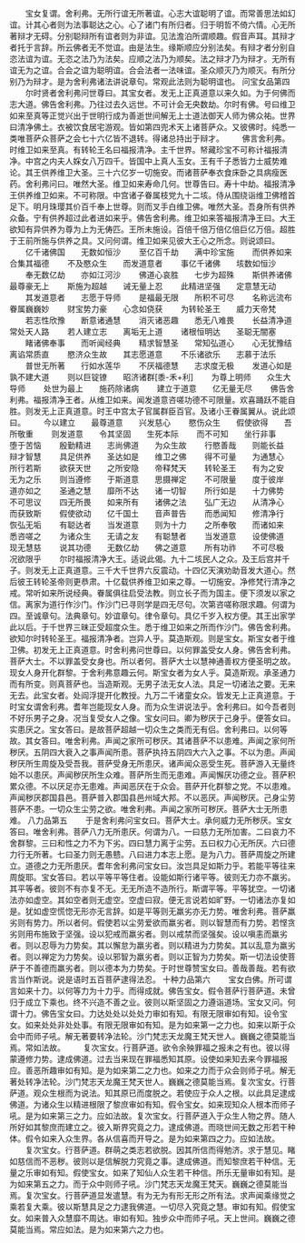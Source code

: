 <!-- { "loadSidebar": true } -->
　　宝女复谓。舍利弗。无所行谊无所著谊。心志大谊聪明了谊。而常善思法如幻谊。计其心者则为法事聪达之心。心了诸门有所归者。归于明哲不倚六情。心无所著辩才无碍。分别聪辩所有谊者则为非谊。见法澹泊所谓顺趣。假音声耳。其辩才者托于言辞。所云佛者无不觉谊。由是法生。缘斯顺应分别法矣。有辩才者分别自恣法谊为谊。无恣之法乃为法矣。应顺之法乃为顺矣。法之辩才乃为辩才。无所有谊无为之谊。合会之谊为聪明谊。合会法者一法味谊。圣众顺灭乃为顺灭。有所分别乃为辩才。是为舍利弗诸法讲说章句。常观此法则为聪明谊也。
问宝女品第四
　　尔时贤者舍利弗问世尊曰。其宝女者。发无上正真道意以来久如。为于何佛而志大道。佛告舍利弗。乃往过去久远世。不可计会无央数劫。尔时有佛。号曰维卫如来至真等正觉兴出于世明行成为善逝世间解无上士道法御天人师为佛众祐。世界曰清净佛土。衣被饮食居宅游观。皆如第四兜术天上诸菩萨众。又彼佛时。纯悉一类唯菩萨众菩萨之会七十六亿皆不退转。得诸总持出于辩才。
　　佛言舍利弗。时维卫如来至真。有转轮王名曰福报清净。主千世界。帑藏珍宝不可称计福报清净。中宫之内夫人婇女八万四千。皆国中上真人玉女。王有千子悉皆力士威势难论。其王供养维卫大圣。三十六亿岁一切施安。而诸菩萨奉衣食床卧之具病瘦医药。舍利弗问曰。唯然大圣。维卫如来寿命几何。世尊告曰。寿十中劫。福报清净王供养维卫如来。不可称限。中宫诸子眷属枝党九十二垓。侍从围绕诣维卫佛稽首足下。明月珠璎其价百千奉上世尊。则而叉手白维卫佛。唯然大圣。吾身所有供养众备。宁有供养超过此者进如来乎。佛告舍利弗。维卫如来答福报清净王曰。大王欲知有异供养为尊为上为无俦匹。王所未施设。百倍千倍万倍亿倍巨亿万倍。超胜于王前所施与供养之具。又问何谓。维卫如来见彼大王心之所念。则说颂曰。
　　亿千诸佛国　　无数如恒沙
　　至亿百千劫　　满中珍宝施
　　而供养如来　　合集其福德
　　不及愍众生　　而发道意者
　　事亿千诸佛　　垓数如恒沙
　　奉无数亿劫　　亦如江河沙
　　佛道心哀胜　　七步为超殊
　　斯供养诸佛　　最尊豪无上
　　斯施为超越　　诫无量上忍
　　此精进坚强　　定意慧无动
　　其发道意者　　志愿于导师
　　是福最无限　　所积不可尽
　　名称远流布　　眷属巍巍妙
　　财宝势力豪　　心念如侥获
　　为转轮圣王　　威力天帝梵
　　若志性欣豫　　断意诸通慧
　　消灭诸恶趣　　悉无八难畏
　　长益清净道　　常处天人路
　　若人建立志　　离垢无上道
　　诸根恒明达　　圣聪无闇塞
　　睹诸佛奉事　　而听闻经典
　　精求智慧圣　　常知弘道心
　　心无犹豫结　　离谄常质直
　　愍济众生故　　其志愿道意
　　不乐诸欲乐　　志慕于法乐
　　普世无所著　　行如水莲华
　　不厌福德慧　　志求度无极
　　发道心如是　　孰不建大道
　　则以巨锭镣　　昭济诸群[黍-禾+利]
　　为尊上明师　　众生大导师
　　处世为最上　　施药除诸病
　　建立于道意　　亿无量无尽
　　佛告舍利弗。福报清净王者。从维卫如来。闻发道意咨嗟功德不可限量。欢喜踊跃不能自胜。则发无上正真道意。时王中宫太子官属群臣百官。及诸小王眷属翼从。说此颂曰。
　　今以建立　　最尊道意　　兴发慈心
　　愍伤众生　　假使欲得　　吾所敬重
　　则发道意　　令其坚固　　生死本际
　　而不可知　　坐行非事　　堕于苦恼
　　殷勤精进　　志尚佛道　　为众生故
　　行愍善哉　　则能长益　　辩才智慧
　　具足供养　　圣达如是　　维卫之佛
　　得不可量　　为通慧心　　所行若斯
　　欲获天世　　之所安隐　　帝释梵天
　　转轮圣王　　有为之安　　无为之乐
　　则当遵修　　于斯道意　　思摄禅定
　　不可限量　　度于彼岸　　道亦如之
　　圣通之慧　　靡所不达　　诸一切智
　　所行如是　　十力佛势　　不可思议
　　四无所畏　　如来所有　　诸佛之法
　　弘广无边　　从清净心　　而获致斯
　　假使欲动　　亿千国土　　音声普告
　　而悉闻知　　修清净行　　恢弘无垢
　　有聪达者　　当发道意　　则为十力
　　之所奉敬　　而诸如来　　悉咨嗟之
　　为诸众生　　无请之友　　有聪慧者
　　当发道意　　设使佛道　　现无慧慈
　　说其功德　　无数亿劫　　佛之道意
　　所有功祚　　不可尽极　　况欲限乎
　　尔时福报清净大王。适说此偈。九十二垓民人之众。及王后宫并千子。则发无上正真道意。三千大千世界六反震动。十四亿天演劝助音发大道心。然后彼王转轮圣帝则更恭肃。十亿载供养维卫如来之尊。一切施安。净修梵行清净之戒。常听如来所说经典。眷属俱往启受法教。则立长子而为国主。便下须发以家之信。离家为道行作沙门。作沙门已寻则学是四无尽句。次第咨嗟称限求趣。何谓为四。至诚章句。法典章句。妙谊章句。律令章句。具亿千岁入权方便。其王出家学此以后。于千世界三昧正受超度众生。悉于维卫如来之所而作沙门。佛告舍利弗。欲知尔时转轮圣王。福报清净者。岂异人乎。莫造斯观。则是宝女。斯宝女者于维卫佛。初发无上正真道意。时舍利弗问世尊曰。以何罪盖受女人身。佛告舍利弗。菩萨大士。不以罪盖受女身也。所以者何。菩萨大士以慧神通善权方便圣明之故。现女人身开化群黎。于舍利弗意趣云何。斯宝女者为女人乎。莫造斯观。承圣通力而有所变。则真菩萨也。当造斯观。无男子法无女人法。具足一切诸法之要。无来无去。此宝女者。处阎浮提开化教授。九万二千诸童女众。皆发无上正真道意。于时宝女谓舍利弗。耆年岂能现女人身。而为众生讲说法乎。舍利弗曰。如今吾者则不好乐男子之身。况当复受女人之像。宝女问曰。卿为秽厌于己身乎。便答女曰。实患厌之。宝女答曰。是故菩萨超越一切众生之类而无有侣。舍利弗曰。以何等故。其女答曰。唯舍利弗。声闻之家所可秽厌。其诸菩萨不以患难。声闻之家何所秽厌。五阴四大衰入之事声闻所患。菩萨执持五阴四大六入之事。不以为患。声闻秽厌所生周旋及受吾我。菩萨受身无所患厌。诸声闻众恶受生死。菩萨游入无量终始不以患厌。声闻秽厌所生众难。菩萨所生而无患难。声闻懈厌功德之业。菩萨积累众德。不以厌足亦无患难。声闻恶厌在于众会。菩萨开化群黎之党。不以患难。声闻秽厌郡国县邑。菩萨普入郡国县邑州域大邦。不以恶厌。声闻秽厌。己身尘劳菩萨不患。一切众生尘劳之欲。唯舍利弗。声闻之家所可秽厌。菩萨大士无所患难。
八力品第五
　　于是舍利弗问宝女曰。菩萨大士。承何威力无所秽厌。宝女答曰。唯舍利弗。菩萨八力无所患厌。何谓为八。一曰慈力无所加害。二曰哀力不舍群黎。三曰和性之力不为下劣。四曰慧力离于尘劳。五曰权力心无所厌。六曰德力行无所著。七曰圣力则无愚戆。八曰进力本志上愿。是为八力。菩萨周旋之所建立。道德之力无所患厌。耆年舍利弗问宝女曰。汝岂具足如斯力乎。若能平等往来周旋耶。宝女答曰。若以平等平等住者。设能如斯行诸平等。彼则无力亦不羸劣。其平等者。彼则不有亦复不无。无无所造不造所行。斯谓平等。平等犹空。一切诸法亦如虚空。其如空者则无虚空。空虚曰寂。便无言说若如旷野。一切诸法亦复如是。犹如虚空慌惚无形亦无言辞。如是平等则无羸劣亦无力势。唯舍利弗。菩萨羸劣则有势力。所以者何。假使若以尘劳爱欲而羸劣者。则以智慧而有力势。若悭贪劣则用布施致于坚强。设以犯戒而羸劣者。则以戒禁而坚强矣。设以嗔恚而羸劣者。则以忍辱为力势矣。其以懈怠为羸劣者。则以精进为力势矣。其以乱意为羸劣者。则以禅定为力势矣。设以邪智为羸劣者。则以正智为力势矣。斯一切法设使菩萨于不善德而羸劣者。则以德本为力势矣。于时世尊赞宝女曰。善哉善哉。若有欲言当作斯说。说是语时五百菩萨逮得法忍。
十种力品第六
　　宝女白佛。所可谓言如来十力。以何等力为十力乎。而得成就。佛告宝女。假令菩萨行菩萨道。未曾归于成立下乘也。终不兴造不善之业。彼则以斯坚固之力遵诣道场。宝女又问。何谓十力。佛告宝女曰。力达处处以处处力审如有知。有限无限审如有知。设令宝女。如来处处非处处事。有限无限审如有知。是为如来第一之力也。如来以斯于众会中而师子吼。解无著要转净法轮。沙门梵志天龙魔王梵天世人。巍巍之德莫能当焉。常如法故。
　　复次宝女。行菩萨道。欲令余殃罪福之报未之有也。彼以得蒙遵修力势。逮成佛道。过去当来现在罪福悉知其原。设使如来知去来今罪福报应。善恶所趣审如有知。是为如来第二之力也。如来之力而于众会则师子吼。解无著处转净法轮。沙门梵志天龙魔王梵天世人。巍巍之德莫能当焉。复次宝女。行菩萨道。观众生根而为说法。知其原已而度脱之。若使应于众人之根。以此具足逮成佛道。为诸众生以精进根限了黎庶审如有知。假令宝女。如来现知众人根本而师子吼。是为如来第三之力。应如法故。复次宝女。行菩萨道入于众生人物之界。随人所好如其黎庶而建立之。彼入斯界究竟之力。逮成佛道。而晓世间无数之形若干种体。假令如来入众生界。各从信喜而开导之。是为如来第四之力。应如法故。
　　复次宝女。行菩萨道。群萌之类志若欲脱。因其所信而得勉济。求于慧见。睹如慈信而不恶秽。彼则以是信解脱力究竟之事。逮成佛道。而知黎庶若干种信。无量之乐审如有知。假使宝女。如来了知仙人众生若干种信。所乐无量审如有知。是为如来第五之力。而于众中则师子吼。沙门梵志天龙魔王梵天。巍巍之德莫能当焉。复次宝女。行菩萨道显发遣慧。有为无为有形无形之所有法。求声闻乘缘觉之乘若复大乘。彼以斯慧具足之力逮我佛道。一切尽入究竟之慧。审如有知。假使宝女。如来普入众慧靡不周达。审如有知。独步众中而师子吼。天上世间。巍巍之德莫能当焉。常应如法。是为如来第六之力也。

